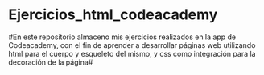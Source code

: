 # Ejercicios_html_codeacademy

#En este repositorio almaceno mis ejercicios realizados en la app de Codeacademy, con el fin de aprender a desarrollar páginas web utilizando html para el cuerpo y esqueleto del mismo, y css como integración para la decoración de la página#
